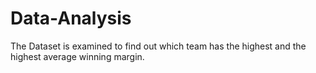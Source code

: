 # Data-Analysis
The Dataset is examined to find out which team has the highest and the highest average winning margin. 
